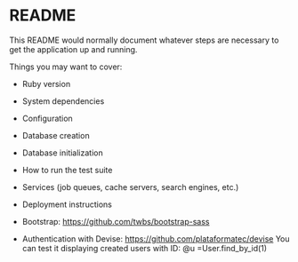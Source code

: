# README

This README would normally document whatever steps are necessary to get the
application up and running.

Things you may want to cover:

* Ruby version

* System dependencies

* Configuration

* Database creation

* Database initialization

* How to run the test suite

* Services (job queues, cache servers, search engines, etc.)

* Deployment instructions

* Bootstrap: https://github.com/twbs/bootstrap-sass

* Authentication with Devise: https://github.com/plataformatec/devise
    You can test it displaying created users with ID: @u =User.find_by_id(1)
